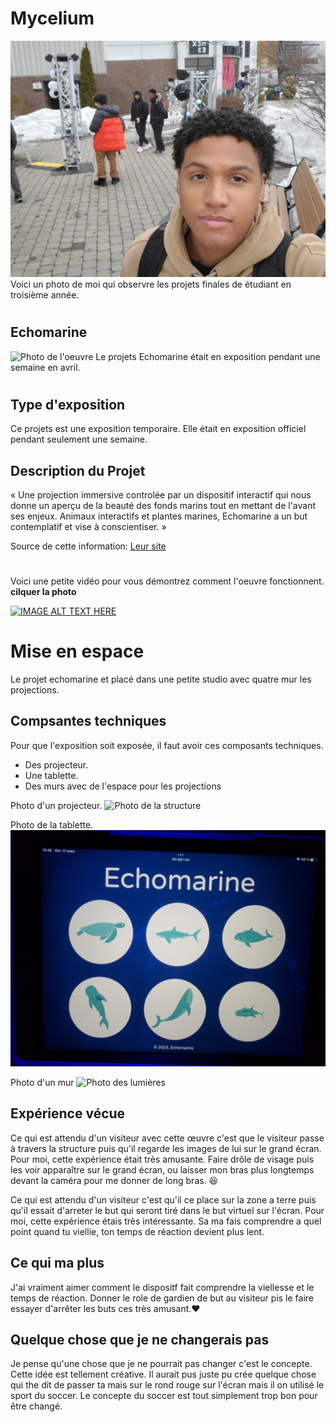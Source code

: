 # Mycelium
![affiche de BIAN](medias/moi_visite_exposition.jpg)
Voici un photo de moi qui observre les projets finales de étudiant en troisième année.
#
## Echomarine
![Photo de l'oeuvre](medias/mur_2.jpg)
Le projets Echomarine était en exposition pendant une semaine en avril.
#
## Type d'exposition
Ce projets est une exposition temporaire. Elle était en exposition officiel pendant seulement une semaine.

## Description du Projet
« Une projection immersive controlée par un dispositif interactif qui nous donne un aperçu de la beauté des fonds marins tout en mettant de l'avant ses enjeux. Animaux interactifs et plantes marines, Echomarine a un but contemplatif et vise à conscientiser. »

Source de cette information: [Leur site](https://tim-montmorency.com/2023/projets/Echomarine/docs/web/index.html)
#
Voici une petite vidéo pour vous démontrez comment l'oeuvre fonctionnent. **cilquer la photo**

[![IMAGE ALT TEXT HERE](medias/mur_1.jpg)](https://youtu.be/t1110mwZ6Ss)


# Mise en espace
Le projet echomarine et placé dans une petite studio avec quatre mur les projections.

## Compsantes techniques
Pour que l'exposition soit exposée, il faut avoir ces composants techniques.
* Des projecteur.
* Une tablette.
* Des murs avec de l'espace pour les projections

Photo d'un projecteur.
![Photo de la structure](medias/prjecteur.jpg)

Photo de la tablette.
![Photo de la cméra](medias/tablette.jpg)

Photo d'un mur
![Photo des lumières](medias/mur_2.jpg)


## Expérience vécue
Ce qui est attendu d'un visiteur avec cette œuvre c'est que le visiteur passe à travers la structure puis qu'il regarde les images de lui sur le grand écran. Pour moi, cette expérience était très amusante. Faire drôle de visage puis les voir apparaître sur le grand écran, ou laisser mon bras plus longtemps devant la caméra pour me donner de long bras. :laughing:

Ce qui est attendu d'un visiteur c'est qu'il ce place sur la zone a terre puis qu'il essait d'arreter le but qui seront tiré dans le but virtuel sur l'écran. Pour moi, cette expérience étais très intéressante. Sa ma fais comprendre a quel point quand tu viellie, ton temps de réaction devient plus lent.

## Ce qui ma plus
J'ai vraiment aimer comment le dispositf fait comprendre la viellesse et le temps de réaction. Donner le role de gardien de but au visiteur pis le faire essayer d'arrêter les buts ces très amusant.:heart:

## Quelque chose que je ne changerais pas
Je pense qu'une chose que je ne pourrait pas changer c'est le concepte. Cette idée est tellement créative. Il aurait pus juste pu crée quelque chose qui the dit de passer ta mais sur le rond rouge sur l'écran mais il on utilisé le sport du soccer. Le concepte du soccer est tout simplement trop bon pour être changé.
